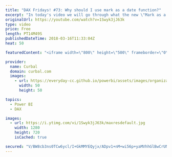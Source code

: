 ```yaml
---
title: "DAX Fridays! #73: Why should I use mark as a date function?"
excerpt: "In today's video we will go through what the new \"Mark as a date\" functionality does and why you should use it. I did a bit of research for this video and all my sources are here:  Mark as a date table (official docs): https://docs.microsoft.com/en-us/power-bi/desktop-date-tables Date Hierarchies in"
originalUrl: https://youtube.com/watch?v=1Swyk3jJ63k
type: video
price: Free
length: PT14M49S
publishedDateTime: 2018-03-16T11:33:04Z
heat: 50

featuredContent: "<iframe width=\"800\" height=\"500\" frameborder=\"0\" src=\"https://www.youtube.com/embed/1Swyk3jJ63k\" allow=\"accelerometer; autoplay; encrypted-media; gyroscope; picture-in-picture\" allowfullscreen></iframe>"

provider:
  name: Curbal
  domain: curbal.com
  images:
    - url: https://everyday-cc.github.io/powerbi/assets/images/organizations/curbal.com-50x50.jpg
      width: 50
      height: 50

topics:
  - Power BI
  - DAX

images:
  - url: https://i.ytimg.com/vi/1Swyk3jJ63k/maxresdefault.jpg
    width: 1280
    height: 720
    isCached: true

secured: "V/BW8cb3ns0TCw6ycl/I+GkMMYEQyjx/ADpv1+nM+wi56p+yaMVhhGlBwCrUNKeTKBypl/NYnOQCixwIQMrC/SHd4/y/jVzR7Df6KjnOc1OJe3ltRfFENpD2mCsAfVxNpy+9fB0RgsL93bLarasEIPTCT/xfGCo3w7HU0ENVKrFv7HDtiseoKhWtRZLPTpLcO2JDk0ULgpKhZFPfAm3kyF9uSawTR9+TDY2tsSr5dMgPc9qnFNcuK7QB4x/v/+hKIuwdfTFp4ckHF2Di0zVl7L2njQpvHVrGKMy2viWziODRPERh0EpKxLXSFFb2TOOiz+sRmXkqPPu92nXIep8X7KGAf/EvvGRTNhLIg1BdOLQmT1jzarKTjxO0/MrAW6VHnsKzXMx6LiGp3PXGbSgsuXFuOR161s3sf7gQMMvZ7e0=;2NSTI61qaCIEVsKPWhJdQg=="
---
```


